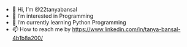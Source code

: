 - 👋 Hi, I’m @22tanyabansal
- 👀 I’m interested in Programming
- 🌱 I’m currently learning Python Programming
- 📫 How to reach me by https://www.linkedin.com/in/tanya-bansal-4b1b8a200/
<!---
--->
